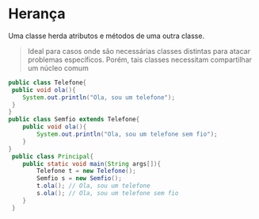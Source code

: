 # Herança

Uma classe herda atributos e métodos de uma outra classe. 

> Ideal para casos onde são necessárias classes distintas para atacar
problemas específicos. Porém, tais classes necessitam compartilhar um
núcleo comum

```java
public class Telefone{
 public void ola(){
    System.out.println("Ola, sou um telefone");
 }
}
public class Semfio extends Telefone{
    public void ola(){
        System.out.println("Ola, sou um telefone sem fio");
    }
}
 public class Principal{
    public static void main(String args[]){
        Telefone t = new Telefone();
        Semfio s = new Semfio();
        t.ola(); // Ola, sou um telefone
        s.ola(); // Ola, sou um telefone sem fio
    }
 }
```